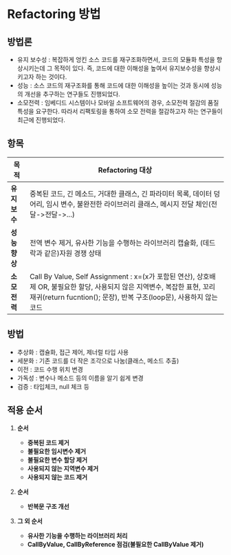 Refactoring 방법
================

방법론
------

-	유지 보수성 : 복잡하게 엉킨 소스 코드를 재구조화하면서, 코드의 모듈화 특성을 향상시키는데 그 목적이 있다. 즉, 코드에 대한 이해성을 높여서 유지보수성을 향상시키고자 하는 것이다.
-	성능 : 소스 코드의 재구조화를 통해 코드에 대한 이해성을 높이는 것과 동시에 성능의 개선을 추구하는 연구들도 진행되었다.
-	소모전력 : 임베디드 시스템이나 모바일 소프트웨어의 경우, 소모전력 절감의 품질 특성을 요구한다. 따라서 리팩토링을 통하여 소모 전력을 절감하고자 하는 연구들이 최근에 진행되었다.

항목
----

| 목적          | Refactoring 대상                                                                                                                                                                                 |
|---------------|--------------------------------------------------------------------------------------------------------------------------------------------------------------------------------------------------|
| **유지보수**  | 중복된 코드, 긴 메소드, 거대한 클래스, 긴 파라미터 목록, 데이터 덩어리, 임시 변수, 불완전한 라이브러리 클래스, 메시지 전달 체인(전달->전달->...)                                                 |
| **성능 향상** | 전역 변수 제거, 유사한 기능을 수행하는 라이브러리 캡슐화, (데드락과 같은)자원 경쟁 상태                                                                                                          |
| **소모전력**  | Call By Value, Self Assignment : x=(x가 포함된 연산), 상호배제 OR, 불필요한 할당, 사용되지 않은 지역변수, 복잡한 표현, 꼬리 재귀(return fucntion(); 문장), 반복 구조(loop문), 사용하지 않는 코드 |

방법
----

-	추상화 : 캡슐화, 접근 제어, 제너럴 타입 사용
-	세분화 : 기존 코드를 더 작은 조각으로 나눔(클래스, 메소드 추출)
-	이전 : 코드 수행 위치 변경
-	가독성 : 변수나 메소드 등의 이름을 알기 쉽게 변경
-	검증 : 타입체크, null 체크 등

**적용 순서**
-------------

1.	**순서**

	-	**중복된 코드 제거**
	-	**불필요한 임시변수 제거**
	-	**불필요한 변수 할당 제거**
	-	**사용되지 않는 지역변수 제거**
	-	**사용되지 않는 코드 제거**

2.	**순서**

	-	**반복문 구조 개선**

3.	**그 외 순서**

	-	**유사한 기능을 수행하는 라이브러리 처리**
	-	**CallByValue, CallByReference 점검(불필요한 CallByValue 제거)**
